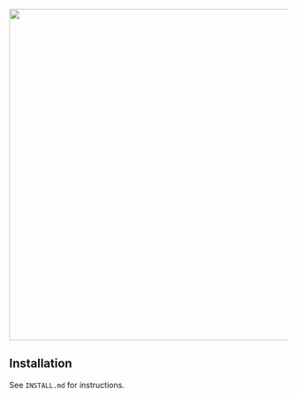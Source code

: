 <p align="center">
<img src="https://github.com/fivosts/clgen/blob/master/docs/logo.png" width="600px" />
</p>

## Installation

See `INSTALL.md` for instructions.
